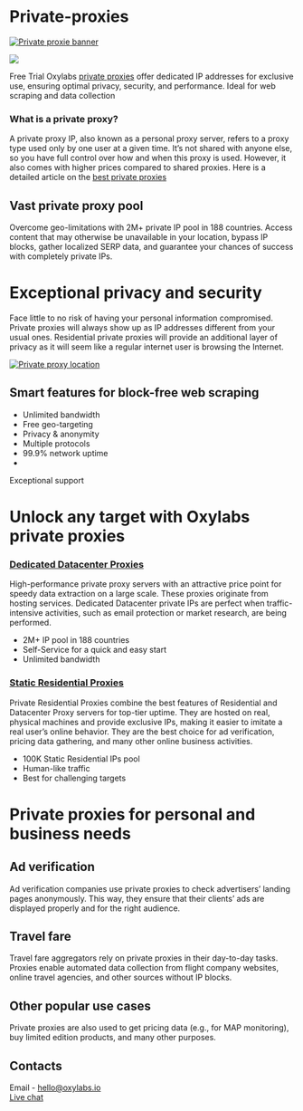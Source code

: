 # Private-proxies

[![Private proxie banner](https://github.com/oxylabs/private-proxies/assets/103110131/8f809a87-2856-441f-ad17-f674395a0803)](https://oxylabs.io/products/private-proxies?utm_source=877&utm_medium=affiliate&groupid=877&transaction_id=102a9b366b4ce6b06a3066dd99be4c)

[![](https://dcbadge.vercel.app/api/server/eWsVUJrnG5)](https://discord.gg/GbxmdGhZjq)


Free Trial Oxylabs [private proxies](https://oxylabs.io/products/private-proxies) offer dedicated IP addresses for exclusive use, ensuring optimal privacy, security, and performance. Ideal for web scraping and data collection


### What is a private proxy?

A private proxy IP, also known as a personal proxy server, refers to a proxy type used only by one user at a given time. It’s not shared with anyone else, so you have full control over how and when this proxy is used. However, it also comes with higher prices compared to shared proxies. Here is a detailed article on the [best private proxies](https://medium.com/@oxylabs.io/best-private-proxies-of-2024-a-detailed-guide-fd504cc08222) 


## Vast private proxy pool

Overcome geo-limitations with 2M+ private IP pool in 188 countries. Access content that may otherwise be unavailable in your location, bypass IP blocks, gather localized SERP data, and guarantee your chances of success with completely private IPs.




# Exceptional privacy and security

Face little to no risk of having your personal information compromised. Private proxies will always show up as IP addresses different from your usual ones. Residential private proxies will provide an additional layer of privacy as it will seem like a regular internet user is browsing the Internet.


[![Private proxy location](https://github.com/oxylabs/private-proxies/assets/103110131/10945f76-0e47-4d41-8b22-87be5146d300)](https://oxylabs.io/location-proxy/china)

## Smart features for block-free web scraping

- Unlimited bandwidth
- Free geo-targeting
- Privacy & anonymity
- Multiple protocols
- 99.9% network uptime
- 
Exceptional support


# Unlock any target with Oxylabs private proxies

### [Dedicated Datacenter Proxies](https://oxylabs.io/products/datacenter-proxies/dedicated-datacenter-proxies)

High-performance private proxy servers with an attractive price point for speedy data extraction on a large scale. These proxies originate from hosting services. Dedicated Datacenter private IPs are perfect when traffic-intensive activities, such as email protection or market research, are being performed.

- 2M+ IP pool in 188 countries
- Self-Service for a quick and easy start
- Unlimited bandwidth


### [Static Residential Proxies](https://oxylabs.io/products/static-residential-proxies) 

Private Residential Proxies combine the best features of Residential and Datacenter Proxy servers for top-tier uptime. They are hosted on real, physical machines and provide exclusive IPs, making it easier to imitate a real user’s online behavior. They are the best choice for ad verification, pricing data gathering, and many other online business activities.

- 100K Static Residential IPs pool
- Human-like traffic
- Best for challenging targets


# Private proxies for personal and business needs

## Ad verification 

Ad verification companies use private proxies to check advertisers’ landing pages anonymously. This way, they ensure that their clients’ ads are displayed properly and for the right audience.

## Travel fare

Travel fare aggregators rely on private proxies in their day-to-day tasks. Proxies enable automated data collection from flight company websites, online travel agencies, and other sources without IP blocks.

## Other popular use cases

Private proxies are also used to get pricing data (e.g., for MAP monitoring), buy limited edition products, and many other purposes.

## Contacts
Email - hello@oxylabs.io
<br><a href="https://oxylabs.drift.click/oxybot">Live chat</a>
